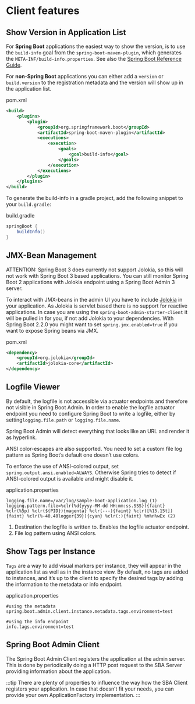 # Client features

## Show Version in Application List

For **Spring Boot** applications the easiest way to show the version, is to use the `build-info` goal from the `spring-boot-maven-plugin`, which generates the `META-INF/build-info.properties`. See also the [Spring Boot Reference Guide](http://docs.spring.io/spring-boot/docs/current-SNAPSHOT/reference/htmlsingle/#howto-build-info).

For **non-Spring Boot** applications you can either add a `version` or `build.version` to the registration metadata and the version will show up in the application list.

pom.xml

```xml
<build>
    <plugins>
        <plugin>
            <groupId>org.springframework.boot</groupId>
            <artifactId>spring-boot-maven-plugin</artifactId>
            <executions>
                <execution>
                    <goals>
                        <goal>build-info</goal>
                    </goals>
                </execution>
            </executions>
        </plugin>
    </plugins>
</build>
```

To generate the build-info in a gradle project, add the following snippet to your `build.gradle`:

build.gradle

```groovy
springBoot {
    buildInfo()
}
```

## JMX-Bean Management

ATTENTION: Spring Boot 3 does currently not support Jolokia, so this will not work with Spring Boot 3 based applications. You can still monitor Spring Boot 2 applications with Jolokia endpoint using a Spring Boot Admin 3 server.

To interact with JMX-beans in the admin UI you have to include [Jolokia](https://jolokia.org/) in your application. As Jolokia is servlet based there is no support for reactive applications. In case you are using the `spring-boot-admin-starter-client` it will be pulled in for you, if not add Jolokia to your dependencies. With Spring Boot 2.2.0 you might want to set `spring.jmx.enabled=true` if you want to expose Spring beans via JMX.

pom.xml

```xml
<dependency>
    <groupId>org.jolokia</groupId>
    <artifactId>jolokia-core</artifactId>
</dependency>
```

## Logfile Viewer

By default, the logfile is not accessible via actuator endpoints and therefore not visible in Spring Boot Admin. In order to enable the logfile actuator endpoint you need to configure Spring Boot to write a logfile, either by setting`logging.file.path` or `logging.file.name`.

Spring Boot Admin will detect everything that looks like an URL and render it as hyperlink.

ANSI color-escapes are also supported. You need to set a custom file log pattern as Spring Boot’s default one doesn’t use colors.

To enforce the use of ANSI-colored output, set `spring.output.ansi.enabled=ALWAYS`. Otherwise Spring tries to detect if ANSI-colored output is available and might disable it.

application.properties

```properties
logging.file.name=/var/log/sample-boot-application.log (1)
logging.pattern.file=%clr(%d{yyyy-MM-dd HH:mm:ss.SSS}){faint} %clr(%5p) %clr(${PID}){magenta} %clr(---){faint} %clr([%15.15t]){faint} %clr(%-40.40logger{39}){cyan} %clr(:){faint} %m%n%wEx (2)
```

1. Destination the logfile is written to. Enables the logfile actuator endpoint.
2. File log pattern using ANSI colors.

## Show Tags per Instance

`Tags` are a way to add visual markers per instance, they will appear in the application list as well as in the instance view. By default, no tags are added to instances, and it’s up to the client to specify the desired tags by adding the information to the metadata or info endpoint.

application.properties

```properties
#using the metadata
spring.boot.admin.client.instance.metadata.tags.environment=test

#using the info endpoint
info.tags.environment=test
```

## Spring Boot Admin Client

The Spring Boot Admin Client registers the application at the admin server. This is done by periodically doing a HTTP post request to the SBA Server providing information about the application.

:::tip
There are plenty of properties to influence the way how the SBA Client registers your application. In case that doesn’t fit your needs, you can provide your own ApplicationFactory implementation.
:::
